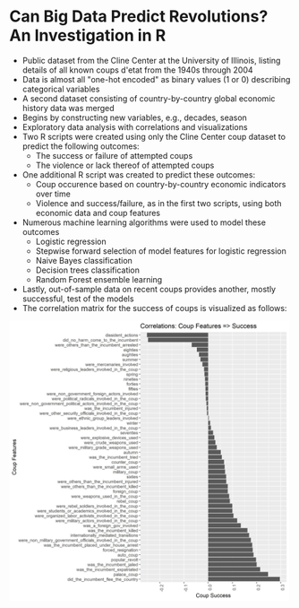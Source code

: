 # Can Big Data Predict Revolutions? An Investigation in R
* Public dataset from the Cline Center at the University of Illinois, listing details of all known coups d'etat from the 1940s through 2004
* Data is almost all "one-hot encoded" as binary values (1 or 0) describing categorical variables
* A second dataset consisting of country-by-country global economic history data was merged 
* Begins by constructing new variables, e.g., decades, season
* Exploratory data analysis with correlations and visualizations
* Two R scripts were created using only the Cline Center coup dataset to predict the following outcomes:
   * The success or failure of attempted coups
   * The violence or lack thereof of attempted coups
* One additional R script was created to predict these outcomes:
   * Coup occurence based on country-by-country economic indicators over time
   * Violence and success/failure, as in the first two scripts, using both economic data and coup features 
* Numerous machine learning algorithms were used to model these outcomes
   * Logistic regression
   * Stepwise forward selection of model features for logistic regression
   * Naive Bayes classification
   * Decision trees classification
   * Random Forest ensemble learning
* Lastly, out-of-sample data on recent coups provides another, mostly successful, test of the models 
* The correlation matrix for the success of coups is visualized as follows:
<img src="Success_Corrs.jpeg" width="500">
